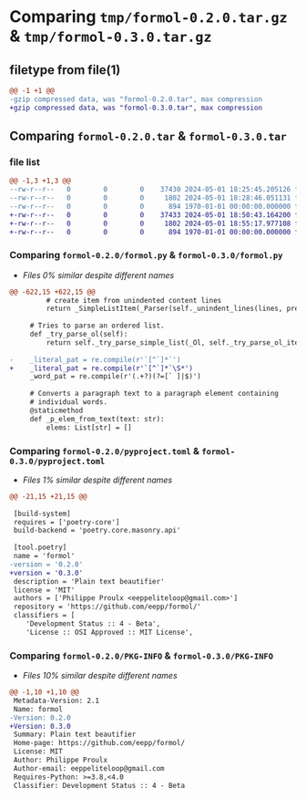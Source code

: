 # Comparing `tmp/formol-0.2.0.tar.gz` & `tmp/formol-0.3.0.tar.gz`

## filetype from file(1)

```diff
@@ -1 +1 @@
-gzip compressed data, was "formol-0.2.0.tar", max compression
+gzip compressed data, was "formol-0.3.0.tar", max compression
```

## Comparing `formol-0.2.0.tar` & `formol-0.3.0.tar`

### file list

```diff
@@ -1,3 +1,3 @@
--rw-r--r--   0        0        0    37430 2024-05-01 18:25:45.205126 formol-0.2.0/formol.py
--rw-r--r--   0        0        0     1802 2024-05-01 18:28:46.051131 formol-0.2.0/pyproject.toml
--rw-r--r--   0        0        0      894 1970-01-01 00:00:00.000000 formol-0.2.0/PKG-INFO
+-rw-r--r--   0        0        0    37433 2024-05-01 18:50:43.164200 formol-0.3.0/formol.py
+-rw-r--r--   0        0        0     1802 2024-05-01 18:55:17.977108 formol-0.3.0/pyproject.toml
+-rw-r--r--   0        0        0      894 1970-01-01 00:00:00.000000 formol-0.3.0/PKG-INFO
```

### Comparing `formol-0.2.0/formol.py` & `formol-0.3.0/formol.py`

 * *Files 0% similar despite different names*

```diff
@@ -622,15 +622,15 @@
         # create item from unindented content lines
         return _SimpleListItem(_Parser(self._unindent_lines(lines, prefix_len)).elems)
 
     # Tries to parse an ordered list.
     def _try_parse_ol(self):
         return self._try_parse_simple_list(_Ol, self._try_parse_ol_item)
 
-    _literal_pat = re.compile(r'`[^`]*`')
+    _literal_pat = re.compile(r'`[^`]*`\S*')
     _word_pat = re.compile(r'(.+?)(?=[` ]|$)')
 
     # Converts a paragraph text to a paragraph element containing
     # individual words.
     @staticmethod
     def _p_elem_from_text(text: str):
         elems: List[str] = []
```

### Comparing `formol-0.2.0/pyproject.toml` & `formol-0.3.0/pyproject.toml`

 * *Files 1% similar despite different names*

```diff
@@ -21,15 +21,15 @@
 
 [build-system]
 requires = ['poetry-core']
 build-backend = 'poetry.core.masonry.api'
 
 [tool.poetry]
 name = 'formol'
-version = '0.2.0'
+version = '0.3.0'
 description = 'Plain text beautifier'
 license = 'MIT'
 authors = ['Philippe Proulx <eeppeliteloop@gmail.com>']
 repository = 'https://github.com/eepp/formol/'
 classifiers = [
 	'Development Status :: 4 - Beta',
 	'License :: OSI Approved :: MIT License',
```

### Comparing `formol-0.2.0/PKG-INFO` & `formol-0.3.0/PKG-INFO`

 * *Files 10% similar despite different names*

```diff
@@ -1,10 +1,10 @@
 Metadata-Version: 2.1
 Name: formol
-Version: 0.2.0
+Version: 0.3.0
 Summary: Plain text beautifier
 Home-page: https://github.com/eepp/formol/
 License: MIT
 Author: Philippe Proulx
 Author-email: eeppeliteloop@gmail.com
 Requires-Python: >=3.8,<4.0
 Classifier: Development Status :: 4 - Beta
```

